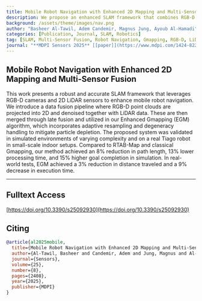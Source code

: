 ```yaml
---
title: Mobile Robot Navigation with Enhanced 2D Mapping and Multi-Sensor Fusion
description: We propose an enhanced SLAM framework that combines RGB-D and 2D LiDAR data using late fusion and adaptive resampling for robust and efficient mobile robot navigation. Our approach improves mapping accuracy and localization performance both in simulation and real-world settings using the Tiago robot.
background: /assets/theme/images/nav.png
author: "Basheer Al-Tawil, Adem Candemir, Magnus Jung, Ayoub Al-Hamadi"
categories: [Publication, Journal, SLAM, Robotics]
tag: [SLAM, Multi-Sensor Fusion, Robot Navigation, Gmapping, RGB-D, LiDAR]
journal: "**MDPI Sensors 2025** [[paper]](https://www.mdpi.com/1424-8220/25/8/2408)"
---
```


## Mobile Robot Navigation with Enhanced 2D Mapping and Multi-Sensor Fusion

This work presents a robust and accurate SLAM framework that leverages RGB-D cameras and 2D LiDAR sensors to enhance mobile robot navigation. We introduce a data fusion pipeline where RGB-D point clouds are projected into 2D and denoised together with LiDAR data. These are then merged through late fusion and utilized in our Enhanced Gmapping (EGM) algorithm, which incorporates adaptive resampling and degeneracy handling to mitigate particle depletion. The proposed system was validated in simulated environments of varying complexity and on a real Tiago robot in small-scale indoor setups. Compared to RTAB-Map and classical Gmapping, our method achieved an 8% reduction in path length, 13% lower processing time, and 15% higher goal completion in simulation. In real-world tests, EGM achieved a 3% reduction in distance traveled and a 9% decrease in execution time.

---

## Fulltext Access
[https://doi.org/10.3390/s25092930](https://doi.org/10.3390/s25092930)

## Citing

```bibtex
@article{al2025mobile,
  title={Mobile Robot Navigation with Enhanced 2D Mapping and Multi-Sensor Fusion},
  author={Al-Tawil, Basheer and Candemir, Adem and Jung, Magnus and Al-Hamadi, Ayoub},
  journal={Sensors},
  volume={25},
  number={8},
  pages={2408},
  year={2025},
  publisher={MDPI}
}
```

